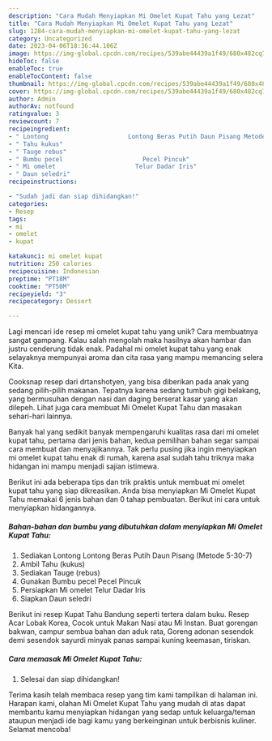 ```yaml
---
description: "Cara Mudah Menyiapkan Mi Omelet Kupat Tahu yang Lezat"
title: "Cara Mudah Menyiapkan Mi Omelet Kupat Tahu yang Lezat"
slug: 1284-cara-mudah-menyiapkan-mi-omelet-kupat-tahu-yang-lezat
category: Uncategorized
date: 2023-04-06T18:36:44.106Z
image: https://img-global.cpcdn.com/recipes/539abe44439a1f49/680x482cq70/mi-omelet-kupat-tahu-foto-resep-utama.jpg
hideToc: false
enableToc: true
enableTocContent: false
thumbnail: https://img-global.cpcdn.com/recipes/539abe44439a1f49/680x482cq70/mi-omelet-kupat-tahu-foto-resep-utama.jpg
cover: https://img-global.cpcdn.com/recipes/539abe44439a1f49/680x482cq70/mi-omelet-kupat-tahu-foto-resep-utama.jpg
author: Admin
authorAv: notfound
ratingvalue: 3
reviewcount: 7
recipeingredient:
- " Lontong                      Lontong Beras Putih Daun Pisang Metode 5307"
- " Tahu kukus"
- " Tauge rebus"
- " Bumbu pecel                      Pecel Pincuk"
- " Mi omelet                      Telur Dadar Iris"
- " Daun seledri"
recipeinstructions:

- "Sudah jadi dan siap dihidangkan!"
categories:
- Resep
tags:
- mi
- omelet
- kupat

katakunci: mi omelet kupat 
nutrition: 250 calories
recipecuisine: Indonesian
preptime: "PT18M"
cooktime: "PT50M"
recipeyield: "3"
recipecategory: Dessert

---
```





Lagi mencari ide resep mi omelet kupat tahu yang unik? Cara membuatnya sangat gampang. Kalau salah mengolah maka hasilnya akan hambar dan justru cenderung tidak enak. Padahal mi omelet kupat tahu yang enak selayaknya mempunyai aroma dan cita rasa yang mampu memancing selera Kita.





Cooksnap resep dari drtanshotyen, yang bisa diberikan pada anak yang sedang pilih-pilih makanan. Tepatnya karena sedang tumbuh gigi belakang, yang bermusuhan dengan nasi dan daging berserat kasar yang akan dilepeh. Lihat juga cara membuat Mi Omelet Kupat Tahu dan masakan sehari-hari lainnya.

Banyak hal yang sedikit banyak mempengaruhi kualitas rasa dari mi omelet kupat tahu, pertama dari jenis bahan, kedua pemilihan bahan segar sampai cara membuat dan menyajikannya. Tak perlu pusing jika ingin menyiapkan mi omelet kupat tahu enak di rumah, karena asal sudah tahu triknya maka hidangan ini mampu menjadi sajian istimewa.






Berikut ini ada beberapa tips dan trik praktis untuk membuat mi omelet kupat tahu yang siap dikreasikan. Anda bisa menyiapkan Mi Omelet Kupat Tahu memakai 6 jenis bahan dan 0 tahap pembuatan. Berikut ini cara untuk menyiapkan hidangannya.

<!--inarticleads1-->

##### Bahan-bahan dan bumbu yang dibutuhkan dalam menyiapkan Mi Omelet Kupat Tahu:

1. Sediakan  Lontong                      Lontong Beras Putih Daun Pisang (Metode 5-30-7)
1. Ambil  Tahu (kukus)
1. Sediakan  Tauge (rebus)
1. Gunakan  Bumbu pecel                      Pecel Pincuk
1. Persiapkan  Mi omelet                      Telur Dadar Iris
1. Siapkan  Daun seledri


Berikut ini resep Kupat Tahu Bandung seperti tertera dalam buku. Resep Acar Lobak Korea, Cocok untuk Makan Nasi atau Mi Instan. Buat gorengan bakwan, campur sembua bahan dan aduk rata, Goreng adonan sesendok demi sesendok sayurdi minyak panas sampai kuning keemasan, tiriskan. 

<!--inarticleads2-->

##### Cara memasak Mi Omelet Kupat Tahu:


1. Selesai dan siap dihidangkan!



Terima kasih telah membaca resep yang tim kami tampilkan di halaman ini. Harapan kami, olahan Mi Omelet Kupat Tahu yang mudah di atas dapat membantu kamu menyiapkan hidangan yang sedap untuk keluarga/teman ataupun menjadi ide bagi kamu yang berkeinginan untuk berbisnis kuliner. Selamat mencoba!
